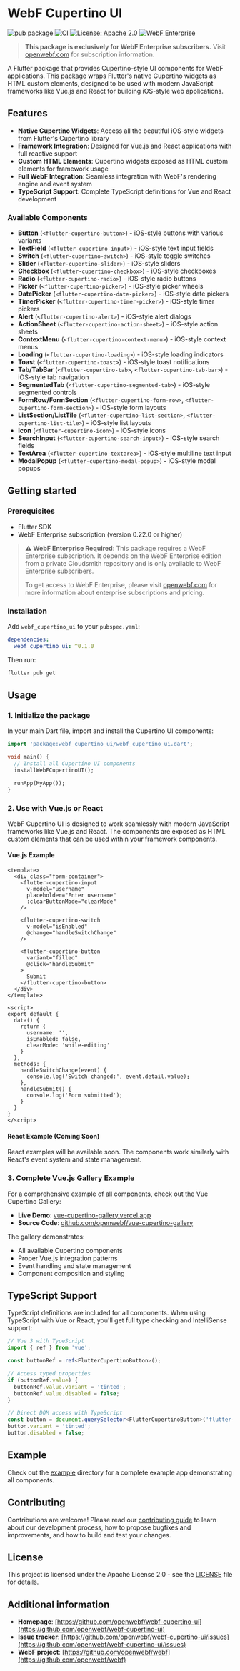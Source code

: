 # WebF Cupertino UI

[![pub package](https://img.shields.io/pub/v/webf_cupertino_ui.svg)](https://pub.dev/packages/webf_cupertino_ui)
[![CI](https://github.com/openwebf/webf-cupertino-ui/actions/workflows/ci.yml/badge.svg)](https://github.com/openwebf/webf-cupertino-ui/actions/workflows/ci.yml)
[![License: Apache 2.0](https://img.shields.io/badge/License-Apache%202.0-blue.svg)](https://opensource.org/licenses/Apache-2.0)
[![WebF Enterprise](https://img.shields.io/badge/WebF-Enterprise%20Only-orange.svg)](https://openwebf.com)

> **This package is exclusively for WebF Enterprise subscribers.** Visit [openwebf.com](https://openwebf.com) for subscription information.

A Flutter package that provides Cupertino-style UI components for WebF applications. This package
wraps Flutter's native Cupertino widgets as HTML custom elements, designed to be used with modern
JavaScript frameworks like Vue.js and React for building iOS-style web applications.

## Features

- **Native Cupertino Widgets**: Access all the beautiful iOS-style widgets from Flutter's Cupertino
  library
- **Framework Integration**: Designed for Vue.js and React applications with full reactive support
- **Custom HTML Elements**: Cupertino widgets exposed as HTML custom elements for framework usage
- **Full WebF Integration**: Seamless integration with WebF's rendering engine and event system
- **TypeScript Support**: Complete TypeScript definitions for Vue and React development

### Available Components

- **Button** (`<flutter-cupertino-button>`) - iOS-style buttons with various variants
- **TextField** (`<flutter-cupertino-input>`) - iOS-style text input fields
- **Switch** (`<flutter-cupertino-switch>`) - iOS-style toggle switches
- **Slider** (`<flutter-cupertino-slider>`) - iOS-style sliders
- **Checkbox** (`<flutter-cupertino-checkbox>`) - iOS-style checkboxes
- **Radio** (`<flutter-cupertino-radio>`) - iOS-style radio buttons
- **Picker** (`<flutter-cupertino-picker>`) - iOS-style picker wheels
- **DatePicker** (`<flutter-cupertino-date-picker>`) - iOS-style date pickers
- **TimerPicker** (`<flutter-cupertino-timer-picker>`) - iOS-style timer pickers
- **Alert** (`<flutter-cupertino-alert>`) - iOS-style alert dialogs
- **ActionSheet** (`<flutter-cupertino-action-sheet>`) - iOS-style action sheets
- **ContextMenu** (`<flutter-cupertino-context-menu>`) - iOS-style context menus
- **Loading** (`<flutter-cupertino-loading>`) - iOS-style loading indicators
- **Toast** (`<flutter-cupertino-toast>`) - iOS-style toast notifications
- **Tab/TabBar** (`<flutter-cupertino-tab>`, `<flutter-cupertino-tab-bar>`) - iOS-style tab
  navigation
- **SegmentedTab** (`<flutter-cupertino-segmented-tab>`) - iOS-style segmented controls
- **FormRow/FormSection** (`<flutter-cupertino-form-row>`, `<flutter-cupertino-form-section>`) -
  iOS-style form layouts
- **ListSection/ListTile** (`<flutter-cupertino-list-section>`, `<flutter-cupertino-list-tile>`) -
  iOS-style list layouts
- **Icon** (`<flutter-cupertino-icon>`) - iOS-style icons
- **SearchInput** (`<flutter-cupertino-search-input>`) - iOS-style search fields
- **TextArea** (`<flutter-cupertino-textarea>`) - iOS-style multiline text input
- **ModalPopup** (`<flutter-cupertino-modal-popup>`) - iOS-style modal popups

## Getting started

### Prerequisites

- Flutter SDK
- WebF Enterprise subscription (version 0.22.0 or higher)

> **⚠️ WebF Enterprise Required**: This package requires a WebF Enterprise subscription. It depends on the WebF Enterprise edition from a private Cloudsmith repository and is only available to WebF Enterprise subscribers. 
> 
> To get access to WebF Enterprise, please visit [openwebf.com](https://openwebf.com) for more information about enterprise subscriptions and pricing.

### Installation

Add `webf_cupertino_ui` to your `pubspec.yaml`:

```yaml
dependencies:
  webf_cupertino_ui: ^0.1.0
```

Then run:

```bash
flutter pub get
```

## Usage

### 1. Initialize the package

In your main Dart file, import and install the Cupertino UI components:

```dart
import 'package:webf_cupertino_ui/webf_cupertino_ui.dart';

void main() {
  // Install all Cupertino UI components
  installWebFCupertinoUI();

  runApp(MyApp());
}
```

### 2. Use with Vue.js or React

WebF Cupertino UI is designed to work seamlessly with modern JavaScript frameworks like Vue.js and React. The components are exposed as HTML custom elements that can be used within your framework components.

#### Vue.js Example

```vue
<template>
  <div class="form-container">
    <flutter-cupertino-input
      v-model="username"
      placeholder="Enter username"
      :clearButtonMode="clearMode"
    />
    
    <flutter-cupertino-switch
      v-model="isEnabled"
      @change="handleSwitchChange"
    />
    
    <flutter-cupertino-button
      variant="filled"
      @click="handleSubmit"
    >
      Submit
    </flutter-cupertino-button>
  </div>
</template>

<script>
export default {
  data() {
    return {
      username: '',
      isEnabled: false,
      clearMode: 'while-editing'
    }
  },
  methods: {
    handleSwitchChange(event) {
      console.log('Switch changed:', event.detail.value);
    },
    handleSubmit() {
      console.log('Form submitted');
    }
  }
}
</script>
```

#### React Example (Coming Soon)

React examples will be available soon. The components work similarly with React's event system and state management.

### 3. Complete Vue.js Gallery Example

For a comprehensive example of all components, check out the Vue Cupertino Gallery:
- **Live Demo**: [vue-cupertino-gallery.vercel.app](https://vue-cupertino-gallery.vercel.app/)
- **Source Code**: [github.com/openwebf/vue-cupertino-gallery](https://github.com/openwebf/vue-cupertino-gallery)

The gallery demonstrates:
- All available Cupertino components
- Proper Vue.js integration patterns
- Event handling and state management
- Component composition and styling

## TypeScript Support

TypeScript definitions are included for all components. When using TypeScript with Vue or React, you'll get full type checking and IntelliSense support:

```typescript
// Vue 3 with TypeScript
import { ref } from 'vue';

const buttonRef = ref<FlutterCupertinoButton>();

// Access typed properties
if (buttonRef.value) {
  buttonRef.value.variant = 'tinted';
  buttonRef.value.disabled = false;
}
```

```typescript
// Direct DOM access with TypeScript
const button = document.querySelector<FlutterCupertinoButton>('flutter-cupertino-button');
button.variant = 'tinted';
button.disabled = false;
```

## Example

Check out the [example](example/) directory for a complete example app demonstrating all components.

## Contributing

Contributions are welcome! Please read our [contributing guide](CONTRIBUTING.md) to learn about our development process, how to propose bugfixes and improvements, and how to build and test your changes.

## License

This project is licensed under the Apache License 2.0 - see the [LICENSE](LICENSE) file for details.

## Additional information

- **Homepage**: [https://github.com/openwebf/webf-cupertino-ui](https://github.com/openwebf/webf-cupertino-ui)
- **Issue tracker**: [https://github.com/openwebf/webf-cupertino-ui/issues](https://github.com/openwebf/webf-cupertino-ui/issues)
- **WebF project**: [https://github.com/openwebf/webf](https://github.com/openwebf/webf)
